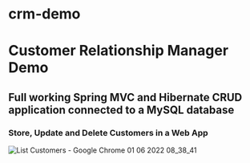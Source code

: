 # crm-demo
# Customer Relationship Manager Demo

## Full working Spring MVC and Hibernate CRUD application connected to a MySQL database

### Store, Update and Delete Customers in a Web App

![List Customers - Google Chrome 01 06 2022 08_38_41](https://user-images.githubusercontent.com/64901418/171343399-971da9fb-4430-4b34-b180-d0860b731b7d.png)


